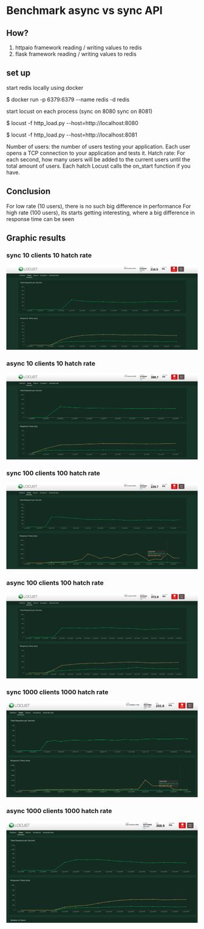 # Benchmark async vs sync API

## How?

1. httpaio framework reading / writing values to redis
2. flask framework  reading / writing values to redis

## set up
start redis locally using docker 

$ docker run -p 6379:6379 --name redis -d redis

start locust on each process (sync on 8080 sync on 8081)

$ locust -f http_load.py --host=http://localhost:8080

$ locust -f http_load.py --host=http://localhost:8081

Number of users: the number of users testing your application. Each user opens a TCP connection to your application and tests it.
Hatch rate: For each second, how many users will be added to the current users until the total amount of users. Each hatch Locust calls the on_start function if you have.

## Conclusion
For low rate (10 users), there is no such big difference in performance
For high rate (100 users), its starts getting interesting, where a big difference in response time can be seen 


## Graphic results

### sync 10 clients 10 hatch rate 
![Alt text](10_10_sync.png?raw=true) 

### async 10 clients 10 hatch rate 
![Alt text](10_10_async.png?raw=true) 

### sync 100 clients 100 hatch rate 
![Alt text](100_100_sync.png?raw=true) 

### async 100 clients 100 hatch rate
![Alt text](100_100_async.png?raw=true)

### sync 1000 clients 1000 hatch rate
![Alt text](1000_1000_sync.png?raw=true) 

### async 1000 clients 1000 hatch rate
![Alt text](1000_1000_async.png?raw=true) 